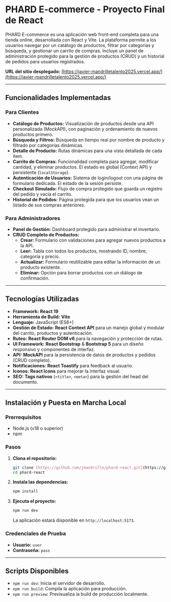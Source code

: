 # PHARD E-commerce - Proyecto Final de React

PHARD E-commerce es una aplicación web front-end completa para una tienda online, desarrollada con React y Vite. La plataforma permite a los usuarios navegar por un catálogo de productos, filtrar por categorías y búsqueda, y gestionar un carrito de compras. Incluye un panel de administración protegido para la gestión de productos (CRUD) y un historial de pedidos para usuarios registrados.


**URL del sitio desplegado:** [https://javier-mandrilletalento2025.vercel.app/](https://javier-mandrilletalento2025.vercel.app/)

---

## Funcionalidades Implementadas

### Para Clientes
* **Catálogo de Productos:** Visualización de productos desde una API personalizada (MockAPI), con paginación y ordenamiento de nuevos productos primero.
* **Búsqueda y Filtros:** Búsqueda en tiempo real por nombre de producto y filtrado por categorías dinámicas.
* **Detalle de Producto:** Rutas dinámicas para una vista detallada de cada ítem.
* **Carrito de Compras:** Funcionalidad completa para agregar, modificar cantidad, y eliminar productos. El estado es global (Context API) y persistente (`localStorage`).
* **Autenticación de Usuarios:** Sistema de login/logout con una página de formulario dedicada. El estado de la sesión persiste.
* **Checkout Simulado:** Flujo de compra protegido que guarda un registro del pedido y vacía el carrito.
* **Historial de Pedidos:** Página protegida para que los usuarios vean un listado de sus compras anteriores.

### Para Administradores
* **Panel de Gestión:** Dashboard protegido para administrar el inventario.
* **CRUD Completo de Productos:**
    * **Crear:** Formulario con validaciones para agregar nuevos productos a la API.
    * **Leer:** Tabla con todos los productos, mostrando ID, nombre, categoría y precio.
    * **Actualizar:** Formulario reutilizable para editar la información de un producto existente.
    * **Eliminar:** Opción para borrar productos con un diálogo de confirmación.

---

## Tecnologías Utilizadas

* **Framework:** **React 19**
* **Herramienta de Build:** **Vite**
* **Lenguaje:** JavaScript (ES6+)
* **Gestión de Estado:** **React Context API** para un manejo global y modular del carrito, productos y autenticación.
* **Ruteo:** **React Router DOM v6** para la navegación y protección de rutas.
* **UI Framework:** **React Bootstrap** & **Bootstrap 5** para un diseño responsivo y componentes de interfaz.
* **API:** **MockAPI** para la persistencia de datos de productos y pedidos (CRUD completo).
* **Notificaciones:** **React Toastify** para feedback al usuario.
* **Iconos:** **React Icons** para mejorar la interfaz visual.
* **SEO:** **Tags nativos** (`<title>`, `<meta>`) para la gestión del head del documento.

---

## Instalación y Puesta en Marcha Local

### Prerrequisitos
* Node.js (v18 o superior)
* npm

### Pasos

1.  **Clona el repositorio:**
    ```bash
    git clone [https://github.com/jmandrille/phard-react.git](https://github.com/jmandrille/phard-react.git)
    cd phard-react
    ```

2.  **Instala las dependencias:**
    ```bash
    npm install
    ```

3.  **Ejecuta el proyecto:**
    ```bash
    npm run dev
    ```
    La aplicación estará disponible en `http://localhost:5173`.

### Credenciales de Prueba
* **Usuario:** `user`
* **Contraseña:** `pass`

---

## Scripts Disponibles

* `npm run dev`: Inicia el servidor de desarrollo.
* `npm run build`: Compila la aplicación para producción.
* `npm run preview`: Previsualiza la build de producción localmente.
